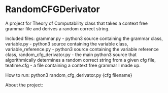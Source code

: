 # RandomCFGDerivator
A project for Theory of Computability class that takes a context free grammar file and derives a random correct string.

Included files:
grammar.py - python3 source containing the grammar class,
variable.py - python3 source containing the variable class,
variable_reference.py - python3 source containing the variable reference class,
random_cfg_derivator.py - the main python3 source that algorithmically determines a random correct string from a given cfg file,
teatime.cfg - a file containing a context free grammar I made up.

How to run:
python3 random_cfg_derivator.py {cfg filename}

About the project:
